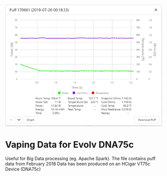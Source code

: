 ![Puff Image](/assets/puff.jpg)

Vaping Data for Evolv DNA75c 
=============================

Useful for Big Data processing (eg. Apache Spark).
The file contains puff data from February 2018
Data has been produced on an HCigar VT75c Device (DNA75c)
